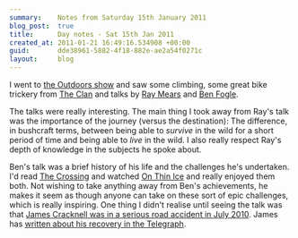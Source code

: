 ```yaml
---
summary:    Notes from Saturday 15th January 2011
blog_post:  true
title:      Day notes - Sat 15th Jan 2011
created_at: 2011-01-21 16:49:16.534908 +00:00
guid:       dde38961-5882-4f18-882e-ae2a54f0271c
layout:     blog
---
```

  I went to [the Outdoors show](http://www.theoutdoorsshow.co.uk/) and saw some climbing, some great bike trickery from [The Clan](http://www.mb7.com/TheClan/) and talks by [Ray Mears](http://www.raymears.com/) and [Ben Fogle](http://www.benfogle.com/).

  The talks were really interesting.  The main thing I took away from Ray's talk was the importance of the journey (versus the destination): The difference, in bushcraft terms, between being able to *survive* in the wild for a short period of time and being able to *live* in the wild.  I also really respect Ray's depth of knowledge in the subjects he spoke about.

  Ben's talk was a brief history of his life and the challenges he's undertaken.  I'd read [The Crossing](http://www.amazon.co.uk/gp/product/184354511X) and watched [On Thin Ice](http://www.amazon.co.uk/Thin-Ice-DVD-Ben-Fogle/dp/B0028QGYZY) and really enjoyed them both.  Not wishing to take anything away from Ben's achievements, he makes it seem as though anyone can take on these sort of epic challenges, which is really inspiring.  One thing I didn't realise until seeing the talk was that [James Cracknell was in a serious road accident in July 2010](http://www.bbc.co.uk/news/entertainment-arts-10728094).  James has [written about his recovery in the Telegraph](http://www.telegraph.co.uk/sport/columnists/jamescracknell/8023949/James-Cracknell-I-feel-so-lucky-to-be-alive-but-Ill-never-be-the-same-again.html).
